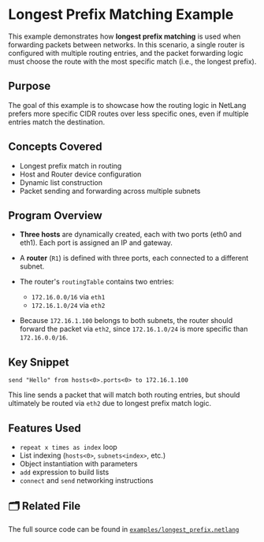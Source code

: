 # Longest Prefix Matching Example

This example demonstrates how **longest prefix matching** is used when forwarding packets between networks. In this scenario, a single router is configured with multiple routing entries, and the packet forwarding logic must choose the route with the most specific match (i.e., the longest prefix).

## Purpose

The goal of this example is to showcase how the routing logic in NetLang prefers more specific CIDR routes over less specific ones, even if multiple entries match the destination.

## Concepts Covered

* Longest prefix match in routing
* Host and Router device configuration
* Dynamic list construction
* Packet sending and forwarding across multiple subnets

## Program Overview

* **Three hosts** are dynamically created, each with two ports (eth0 and eth1). Each port is assigned an IP and gateway.
* A **router** (`R1`) is defined with three ports, each connected to a different subnet.
* The router's `routingTable` contains two entries:

  * `172.16.0.0/16` via `eth1`
  * `172.16.1.0/24` via `eth2`
* Because `172.16.1.100` belongs to both subnets, the router should forward the packet via `eth2`, since `172.16.1.0/24` is more specific than `172.16.0.0/16`.

## Key Snippet

```netlang
send "Hello" from hosts<0>.ports<0> to 172.16.1.100
```

This line sends a packet that will match both routing entries, but should ultimately be routed via `eth2` due to longest prefix match logic.

## Features Used

* `repeat x times as index` loop
* List indexing (`hosts<0>`, `subnets<index>`, etc.)
* Object instantiation with parameters
* `add` expression to build lists
* `connect` and `send` networking instructions

## 🗂 Related File

The full source code can be found in [`examples/longest_prefix.netlang`](../examples/longest_prefix.netlang)